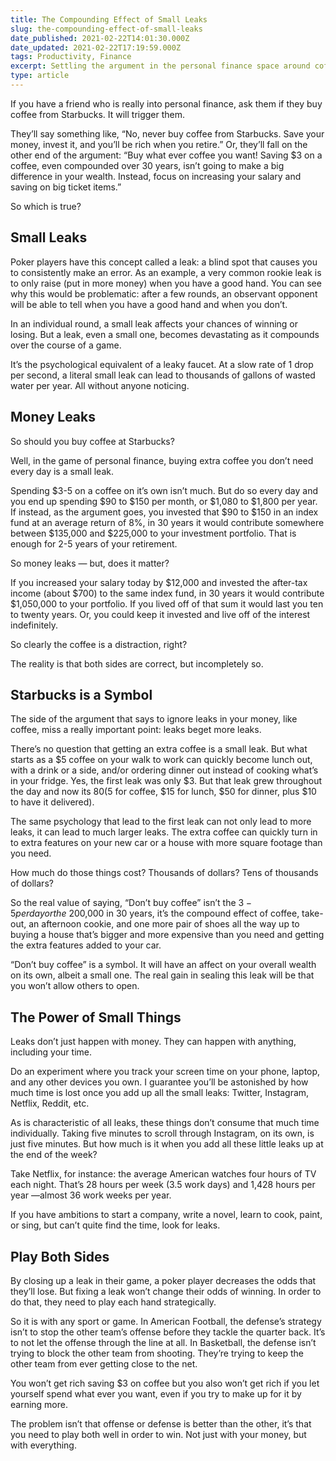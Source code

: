 ```yaml
---
title: The Compounding Effect of Small Leaks
slug: the-compounding-effect-of-small-leaks
date_published: 2021-02-22T14:01:30.000Z
date_updated: 2021-02-22T17:19:59.000Z
tags: Productivity, Finance
excerpt: Settling the argument in the personal finance space around coffee and how it can be a microcosm for other aspects of your life.
type: article
---
```


If you have a friend who is really into personal finance, ask them if they buy coffee from Starbucks. It will trigger them.

They’ll say something like, “No, never buy coffee from Starbucks. Save your money, invest it, and you’ll be rich when you retire.” Or, they’ll fall on the other end of the argument: “Buy what ever coffee you want! Saving $3 on a coffee, even compounded over 30 years, isn’t going to make a big difference in your wealth. Instead, focus on increasing your salary and saving on big ticket items.”

So which is true?

## Small Leaks

Poker players have this concept called a leak: a blind spot that causes you to consistently make an error. As an example, a very common rookie leak is to only raise (put in more money) when you have a good hand. You can see why this would be problematic: after a few rounds, an observant opponent will be able to tell when you have a good hand and when you don’t.

In an individual round, a small leak affects your chances of winning or losing. But a leak, even a small one, becomes devastating as it compounds over the course of a game.

It’s the psychological equivalent of a leaky faucet. At a slow rate of 1 drop per second, a literal small leak can lead to thousands of gallons of wasted water per year. All without anyone noticing.

## Money Leaks

So should you buy coffee at Starbucks?

Well, in the game of personal finance, buying extra coffee you don’t need every day is a small leak.

Spending $3-5 on a coffee on it’s own isn’t much. But do so every day and you end up spending $90 to $150 per month, or $1,080 to $1,800 per year. If instead, as the argument goes, you invested that $90 to $150 in an index fund at an average return of 8%, in 30 years it would contribute somewhere between $135,000 and $225,000 to your investment portfolio. That is enough for 2-5 years of your retirement.

So money leaks — but, does it matter?

If you increased your salary today by $12,000 and invested the after-tax income (about $700) to the same index fund, in 30 years it would contribute $1,050,000 to your portfolio. If you lived off of that sum it would last you ten to twenty years. Or, you could keep it invested and live off of the interest indefinitely.

So clearly the coffee is a distraction, right?

The reality is that both sides are correct, but incompletely so.

## Starbucks is a Symbol

The side of the argument that says to ignore leaks in your money, like coffee, miss a really important point: leaks beget more leaks.

There’s no question that getting an extra coffee is a small leak. But what starts as a $5 coffee on your walk to work can quickly become lunch out, with a drink or a side, and/or ordering dinner out instead of cooking what’s in your fridge. Yes, the first leak was only $3. But that leak grew throughout the day and now its $80 ($5 for coffee, $15 for lunch, $50 for dinner, plus $10 to have it delivered).

The same psychology that lead to the first leak can not only lead to more leaks, it can lead to much larger leaks. The extra coffee can quickly turn in to extra features on your new car or a house with more square footage than you need.

How much do those things cost? Thousands of dollars? Tens of thousands of dollars?

So the real value of saying, “Don’t buy coffee” isn’t the $3-5 per day or the ~$200,000 in 30 years, it’s the compound effect of coffee, take-out, an afternoon cookie, and one more pair of shoes all the way up to buying a house that’s bigger and more expensive than you need and getting the extra features added to your car.

“Don’t buy coffee” is a symbol. It will have an affect on your overall wealth on its own, albeit a small one. The real gain in sealing this leak will be that you won’t allow others to open.

## The Power of Small Things

Leaks don’t just happen with money. They can happen with anything, including your time.

Do an experiment where you track your screen time on your phone, laptop, and any other devices you own. I guarantee you’ll be astonished by how much time is lost once you add up all the small leaks: Twitter, Instagram, Netflix, Reddit, etc.

As is characteristic of all leaks, these things don’t consume that much time individually. Taking five minutes to scroll through Instagram, on its own, is just five minutes. But how much is it when you add all these little leaks up at the end of the week?

Take Netflix, for instance: the average American watches four hours of TV each night. That’s 28 hours per week (3.5 work days) and 1,428 hours per year —almost 36 work weeks per year.

If you have ambitions to start a company, write a novel, learn to cook, paint, or sing, but can’t quite find the time, look for leaks.

## Play Both Sides

By closing up a leak in their game, a poker player decreases the odds that they’ll lose. But fixing a leak won’t change their odds of winning. In order to do that, they need to play each hand strategically.

So it is with any sport or game. In American Football, the defense’s strategy isn’t to stop the other team’s offense before they tackle the quarter back. It’s to not let the offense through the line at all. In Basketball, the defense isn’t trying to block the other team from shooting. They’re trying to keep the other team from ever getting close to the net.

You won’t get rich saving $3 on coffee but you also won’t get rich if you let yourself spend what ever you want, even if you try to make up for it by earning more.

The problem isn’t that offense or defense is better than the other, it’s that you need to play both well in order to win. Not just with your money, but with everything.
